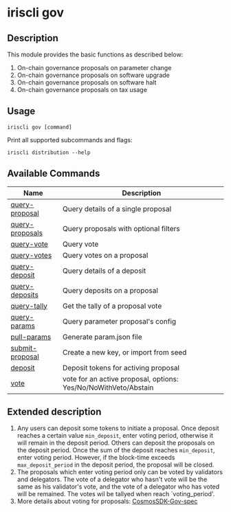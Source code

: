 # iriscli gov

## Description

This module provides the basic functions as described below:
1. On-chain governance proposals on parameter change
2. On-chain governance proposals on software upgrade 
3. On-chain governance proposals on software halt
4. On-chain governance proposals on tax usage

## Usage

```shell
iriscli gov [command]
```
Print all supported subcommands and flags:
```
iriscli distribution --help
```

## Available Commands

| Name                                  | Description                                                     |
| ------------------------------------- | --------------------------------------------------------------- |
| [query-proposal](query-proposal.md)   | Query details of a single proposal                              |
| [query-proposals](query-proposals.md) | Query proposals with optional filters                           |
| [query-vote](query-vote.md)           | Query vote                                                      |
| [query-votes](query-votes.md)         | Query votes on a proposal                                       |
| [query-deposit](query-deposit.md)     | Query details of a deposit                                      |
| [query-deposits](query-deposits.md)   | Query deposits on a proposal                                    |
| [query-tally](query-tally.md)         | Get the tally of a proposal vote                                |
| [query-params](query-params.md)       | Query parameter proposal's config                               |
| [pull-params](pull-params.md)         | Generate param.json file                                        |
| [submit-proposal](submit-proposal.md) | Create a new key, or import from seed                           |
| [deposit](deposit.md)                 | Deposit tokens for activing proposal                            |
| [vote](vote.md)                       | vote for an active proposal, options: Yes/No/NoWithVeto/Abstain |


## Extended description

1. Any users can deposit some tokens to initiate a proposal. Once deposit reaches a certain value `min_deposit`, enter voting period, otherwise it will remain in the deposit period. Others can deposit the proposals on the deposit period. Once the sum of the deposit reaches `min_deposit`, enter voting period. However, if the block-time exceeds `max_deposit_period` in the deposit period, the proposal will be closed.
2. The proposals which enter voting period only can be voted by validators and delegators. The vote of a delegator who hasn't vote will be the same as his validator's vote, and the vote of a delegator who has voted will be remained. The votes wil be tallyed when reach `voting_period'.
3. More details about voting for proposals:
[CosmosSDK-Gov-spec](https://github.com/cosmos/cosmos-sdk/blob/develop/docs/spec/governance/overview.md)
